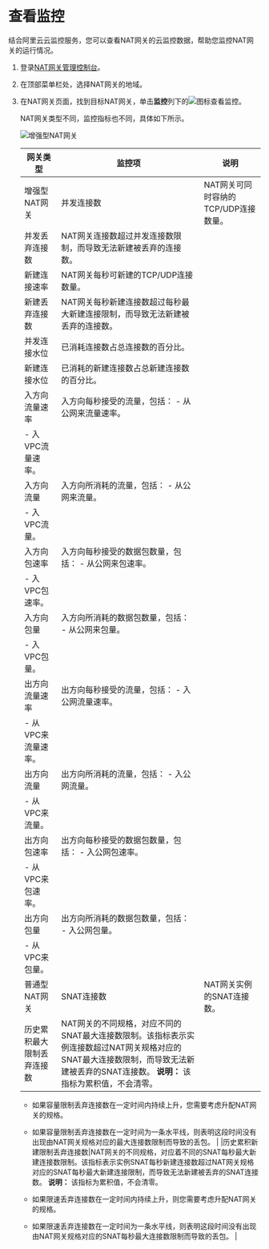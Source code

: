 # 查看监控

结合阿里云云监控服务，您可以查看NAT网关的云监控数据，帮助您监控NAT网关的运行情况。

1.  登录[NAT网关管理控制台](https://vpc.console.aliyun.com/nat)。

2.  在顶部菜单栏处，选择NAT网关的地域。

3.  在NAT网关页面，找到目标NAT网关，单击**监控**列下的![](https://static-aliyun-doc.oss-accelerate.aliyuncs.com/assets/img/zh-CN/1713019951/p41324.png)图标查看监控。

    NAT网关类型不同，监控指标也不同，具体如下所示。

    ![增强型NAT网关](https://static-aliyun-doc.oss-accelerate.aliyuncs.com/assets/img/zh-CN/1883219951/p101525.png)

    |网关类型|监控项|说明|
    |----|---|--|
    |增强型NAT网关|并发连接数|NAT网关可同时容纳的TCP/UDP连接数量。|
    |并发丢弃连接数|NAT网关连接数超过并发连接数限制，而导致无法新建被丢弃的连接数。|
    |新建连接速率|NAT网关每秒可新建的TCP/UDP连接数量。|
    |新建丢弃连接数|NAT网关每秒新建连接数超过每秒最大新建连接限制，而导致无法新建被丢弃的连接数。|
    |并发连接水位|已消耗连接数占总连接数的百分比。|
    |新建连接水位|已消耗的新建连接数占总新建连接数的百分比。|
    |入方向流量速率|入方向每秒接受的流量，包括：    -   从公网来流量速率。
    -   入VPC流量速率。 |
    |入方向流量|入方向所消耗的流量，包括：    -   从公网来流量。
    -   入VPC流量。 |
    |入方向包速率|入方向每秒接受的数据包数量，包括：    -   从公网来包速率。
    -   入VPC包速率。 |
    |入方向包量|入方向所消耗的数据包数量，包括：    -   从公网来包量。
    -   入VPC包量。 |
    |出方向流量速率|出方向每秒接受的流量，包括：    -   入公网流量速率。
    -   从VPC来流量速率。 |
    |出方向流量|出方向所消耗的流量，包括：    -   入公网流量。
    -   从VPC来流量。 |
    |出方向包速率|出方向每秒接受的数据包数量，包括：    -   入公网包速率。
    -   从VPC来包速率。 |
    |出方向包量|出方向所消耗的数据包数量，包括：    -   入公网包量。
    -   从VPC来包量。 |
    |普通型NAT网关|SNAT连接数|NAT网关实例的SNAT连接数。|
    |历史累积最大限制丢弃连接数|NAT网关的不同规格，对应不同的SNAT最大连接数限制。该指标表示实例连接数超过NAT网关规格对应的SNAT最大连接数限制，而导致无法新建被丢弃的SNAT连接数。 **说明：** 该指标为累积值，不会清零。

    -   如果容量限制丢弃连接数在一定时间内持续上升，您需要考虑升配NAT网关的规格。
    -   如果容量限制丢弃连接数在一定时间为一条水平线，则表明这段时间没有出现由NAT网关规格对应的最大连接数限制而导致的丢包。 |
    |历史累积新建限制丢弃连接数|NAT网关的不同规格，对应着不同的SNAT每秒最大新建连接数限制。该指标表示实例SNAT每秒新建连接数超过NAT网关规格对应的SNAT每秒最大新建连接限制，而导致无法新建被丢弃的SNAT连接数。 **说明：** 该指标为累积值，不会清零。

    -   如果限速丢弃连接数在一定时间内持续上升，则您需要考虑升配NAT网关的规格。
    -   如果限速丢弃连接数在一定时间为一条水平线，则表明这段时间没有出现由NAT网关规格对应的SNAT每秒最大连接数限制而导致的丢包。 |



